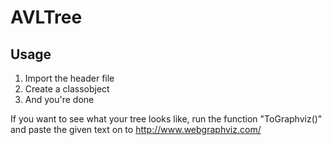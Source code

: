 # AVLTree

## Usage
1) Import the header file
2) Create a classobject
3) And you're done


If you want to see what your tree looks like, run the function "ToGraphviz()" and paste the given text on to http://www.webgraphviz.com/
